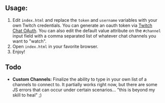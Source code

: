 Usage:
---

1. Edit `index.html` and replace the `token` and `username` variables with your own Twitch credentials. You can generate an oauth token via [Twitch Chat OAuth](https://twitchapps.com/tmi). You can also edit the default value attribute on the `#channel` input field with a comma separated list of whatever chat channels you want to "watch".
2. Open `index.html` in your favorite browser.
3. Enjoy!

Todo
---

* __Custom Channels:__ Finalize the ability to type in your own list of a channels to connect to. It partially works right now, but there are some JS errors that can occur under certain scenarios... "this is beyond my skill to heal" ;)
